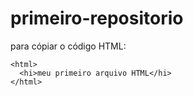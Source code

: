 # primeiro-repositorio

para cópiar o código HTML:
```
<html>
  <hi>meu primeiro arquivo HTML</hi>
</html>
```
